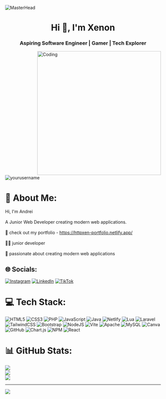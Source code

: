 ![MasterHead]([https://camo.githubusercontent.com/069e3ef2850e722ccaef748bf8cdadafeed9fd4a9ee1436daebd7e820f4402a7/68747470733a2f2f666972656261736b6173736574732e676f6f676c656172676c65636f6d2f68732f706572736f6e616c2d7765622d736974652d696d616765732f636f64696e672e737667](https://ph.pinterest.com/pin/3166662232883831/))

<h1 align="center">Hi 👋, I'm Xenon</h1>
<h3 align="center">Aspiring Software Engineer | Gamer | Tech Explorer</h3>

<img align="right" alt="Coding" width="400" src="https://i.makeagif.com/media/4-05-2022/FvBVst.gif">

<p align="left">
  <img src="https://komarev.com/ghpvc/?username=yourusername&label=Profile%20Views&color=0e75b6&style=flat" alt="yourusername" />
</p>

# 💫 About Me:
Hi, I'm Andrei<br><br>A Junior Web Developer creating modern web applications.<br><br>🛜 check out my portfolio - https://httpxen-portfolio.netlify.app/<br><br>👨‍💻 junior developer<br><br>💯 passionate about creating modern web applications


## 🌐 Socials:
[![Instagram](https://img.shields.io/badge/Instagram-%23E4405F.svg?logo=Instagram&logoColor=white)](https://instagram.com/drei_xen) [![LinkedIn](https://img.shields.io/badge/LinkedIn-%230077B5.svg?logo=linkedin&logoColor=white)](https://linkedin.com/in/https://www.linkedin.com/in/tom-andrei-opulencia-1b5b90314/) [![TikTok](https://img.shields.io/badge/TikTok-%23000000.svg?logo=TikTok&logoColor=white)](https://tiktok.com/@drei_xen) 

# 💻 Tech Stack:
![HTML5](https://img.shields.io/badge/html5-%23E34F26.svg?style=for-the-badge&logo=html5&logoColor=white) ![CSS3](https://img.shields.io/badge/css3-%231572B6.svg?style=for-the-badge&logo=css3&logoColor=white) ![PHP](https://img.shields.io/badge/php-%23777BB4.svg?style=for-the-badge&logo=php&logoColor=white) ![JavaScript](https://img.shields.io/badge/javascript-%23323330.svg?style=for-the-badge&logo=javascript&logoColor=%23F7DF1E) ![Java](https://img.shields.io/badge/java-%23ED8B00.svg?style=for-the-badge&logo=openjdk&logoColor=white) ![Netlify](https://img.shields.io/badge/netlify-%23000000.svg?style=for-the-badge&logo=netlify&logoColor=#00C7B7) ![Lua](https://img.shields.io/badge/lua-%232C2D72.svg?style=for-the-badge&logo=lua&logoColor=white) ![Laravel](https://img.shields.io/badge/laravel-%23FF2D20.svg?style=for-the-badge&logo=laravel&logoColor=white) ![TailwindCSS](https://img.shields.io/badge/tailwindcss-%2338B2AC.svg?style=for-the-badge&logo=tailwind-css&logoColor=white) ![Bootstrap](https://img.shields.io/badge/bootstrap-%238511FA.svg?style=for-the-badge&logo=bootstrap&logoColor=white) ![NodeJS](https://img.shields.io/badge/node.js-6DA55F?style=for-the-badge&logo=node.js&logoColor=white) ![Vite](https://img.shields.io/badge/vite-%23646CFF.svg?style=for-the-badge&logo=vite&logoColor=white) ![Apache](https://img.shields.io/badge/apache-%23D42029.svg?style=for-the-badge&logo=apache&logoColor=white) ![MySQL](https://img.shields.io/badge/mysql-4479A1.svg?style=for-the-badge&logo=mysql&logoColor=white) ![Canva](https://img.shields.io/badge/Canva-%2300C4CC.svg?style=for-the-badge&logo=Canva&logoColor=white) ![GitHub](https://img.shields.io/badge/github-%23121011.svg?style=for-the-badge&logo=github&logoColor=white) ![Chart.js](https://img.shields.io/badge/chart.js-F5788D.svg?style=for-the-badge&logo=chart.js&logoColor=white) ![NPM](https://img.shields.io/badge/NPM-%23CB3837.svg?style=for-the-badge&logo=npm&logoColor=white) ![React](https://img.shields.io/badge/react-%2320232a.svg?style=for-the-badge&logo=react&logoColor=%2361DAFB)
# 📊 GitHub Stats:
![](https://github-readme-stats.vercel.app/api?username=httpxen&theme=tokyonight&hide_border=false&include_all_commits=false&count_private=false)<br/>
![](https://nirzak-streak-stats.vercel.app/?user=httpxen&theme=tokyonight&hide_border=false)<br/>
![](https://github-readme-stats.vercel.app/api/top-langs/?username=httpxen&theme=tokyonight&hide_border=false&include_all_commits=false&count_private=false&layout=compact)

---
[![](https://visitcount.itsvg.in/api?id=httpxen&icon=0&color=0)](https://visitcount.itsvg.in)

<!-- Proudly created with GPRM ( https://gprm.itsvg.in ) -->
